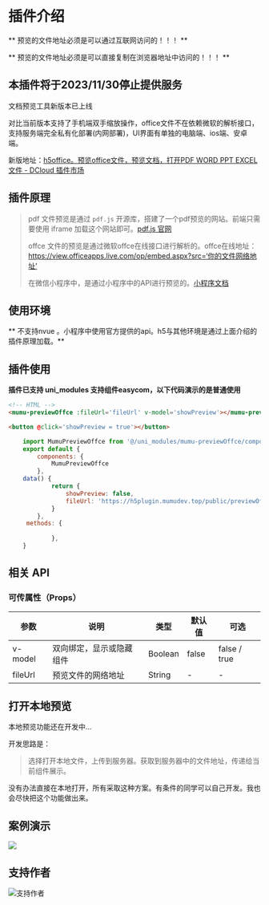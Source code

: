 # 插件介绍

** 预览的文件地址必须是可以通过互联网访问的！！！ **

** 预览的文件地址必须是可以直接复制在浏览器地址中访问的！！！ **

## 本插件将于2023/11/30停止提供服务

文档预览工具新版本已上线

对比当前版本支持了手机端双手缩放操作，office文件不在依赖微软的解析接口，支持服务端完全私有化部署(内网部署)，UI界面有单独的电脑端、ios端、安卓端。

新版地址：[h5office。预览office文件，预览文档，打开PDF WORD PPT EXCEL 文件 - DCloud 插件市场](https://ext.dcloud.net.cn/plugin?id=10895)

## 插件原理

> pdf 文件预览是通过 `pdf.js` 开源库，搭建了一个pdf预览的网站。前端只需要使用 iframe 加载这个网站即可。[pdf.js 官网](http://mozilla.github.io/pdf.js/api/draft/index.html)
>
> offce 文件的预览是通过微软offce在线接口进行解析的。offce在线地址：https://view.officeapps.live.com/op/embed.aspx?src=‘你的文件网络地址’
>
> 在微信小程序中，是通过小程序中的API进行预览的。[小程序文档](https://developers.weixin.qq.com/miniprogram/dev/api/file/wx.openDocument.html)

## 使用环境

** 不支持nvue 。小程序中使用官方提供的api。h5与其他环境是通过上面介绍的插件原理加载。**

## 插件使用

**插件已支持 uni_modules 支持组件easycom，以下代码演示的是普通使用**

``` html
<!-- HTML -->
<mumu-previewOffce :fileUrl='fileUrl' v-model='showPreview'></mumu-previewOffce>

<button @click='showPreview = true'></button>
```

``` js
	import MumuPreviewOffce from '@/uni_modules/mumu-previewOffce/components/mumu-previewOffce/mumu-previewOffce.vue'
	export default {
		components: {
			MumuPreviewOffce
		},
    data() {
			return {
				showPreview: false,
				fileUrl: 'https://h5plugin.mumudev.top/public/previewOffce/333.docx'
			}
		},
     methods: {
     
			},
    }
```

## 相关 API

### 可传属性（Props）

| 参数    | 说明                     | 类型    | 默认值 | 可选         |
| ------- | ------------------------ | ------- | ------ | ------------ |
| v-model | 双向绑定，显示或隐藏组件 | Boolean | false  | false / true |
| fileUrl | 预览文件的网络地址       | String  | -      | -            |



## 打开本地预览

本地预览功能还在开发中...

开发思路是：

> 选择打开本地文件，上传到服务器。获取到服务器中的文件地址，传递给当前组件展示。

没有办法直接在本地打开，所有采取这种方案。有条件的同学可以自己开发。我也会尽快把这个功能做出来。



## 案例演示

![](https://h5plugin.mumudev.top/public/previewOffce/qrcode.png)

## 支持作者

![支持作者](https://student.mumudev.top/wxMP.jpg)